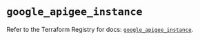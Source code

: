 # `google_apigee_instance`

Refer to the Terraform Registry for docs: [`google_apigee_instance`](https://registry.terraform.io/providers/hashicorp/google/6.23.0/docs/resources/apigee_instance).
